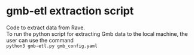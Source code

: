 # gmb-etl extraction script
Code to extract data from Rave.<br/>
To run the python script for extracting Gmb data to the local machine, the user can use the command<br/>
```python3 gmb-etl.py gmb_config.yaml```<br/>
